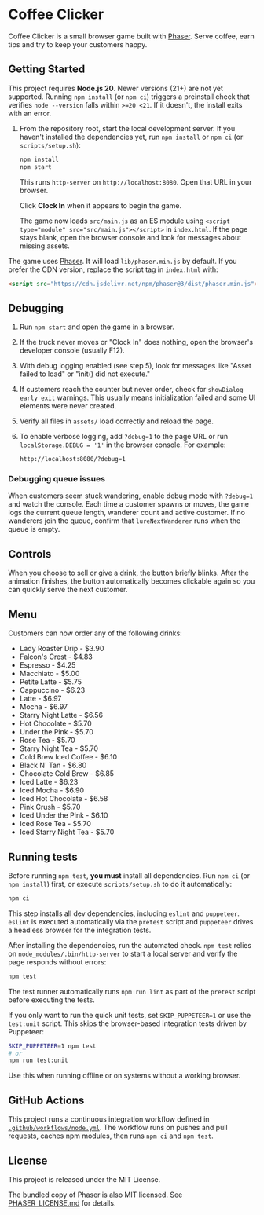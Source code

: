 # Coffee Clicker

Coffee Clicker is a small browser game built with [Phaser](https://phaser.io/). Serve coffee, earn tips and try to keep your customers happy.

## Getting Started

This project requires **Node.js 20**. Newer versions (21+) are not yet supported.
Running `npm install` (or `npm ci`) triggers a preinstall check that verifies
`node --version` falls within `>=20 <21`. If it doesn't, the install exits with
an error.

1. From the repository root, start the local development server. If you haven't
   installed the dependencies yet, run `npm install` or `npm ci` (or
   `scripts/setup.sh`):

   ```bash
   npm install
   npm start
   ```

   This runs `http-server` on `http://localhost:8080`. Open that URL in your browser.

   Click **Clock In** when it appears to begin the game.

   The game now loads `src/main.js` as an ES module using
   `<script type="module" src="src/main.js"></script>` in `index.html`. If the page
   stays blank, open the browser console and look for messages about missing
   assets.



The game uses [Phaser](https://phaser.io/). It will load `lib/phaser.min.js` by default. If you prefer the CDN version, replace the script tag in `index.html` with:

```html
<script src="https://cdn.jsdelivr.net/npm/phaser@3/dist/phaser.min.js"></script>
```

## Debugging

1. Run `npm start` and open the game in a browser.
2. If the truck never moves or "Clock In" does nothing, open the browser's developer console (usually F12).
3. With debug logging enabled (see step 5), look for messages like
   "Asset failed to load" or "init() did not execute."
4. If customers reach the counter but never order, check for
   `showDialog early exit` warnings. This usually means initialization
   failed and some UI elements were never created.
5. Verify all files in `assets/` load correctly and reload the page.
6. To enable verbose logging, add `?debug=1` to the page URL or run
   `localStorage.DEBUG = '1'` in the browser console. For example:

   ```
   http://localhost:8080/?debug=1
   ```

### Debugging queue issues

When customers seem stuck wandering, enable debug mode with `?debug=1` and
watch the console. Each time a customer spawns or moves, the game logs the
current queue length, wanderer count and active customer. If no wanderers join
the queue, confirm that `lureNextWanderer` runs when the queue is empty.

## Controls

When you choose to sell or give a drink, the button briefly blinks.
After the animation finishes, the button automatically becomes
clickable again so you can quickly serve the next customer.

## Menu

Customers can now order any of the following drinks:

* Lady Roaster Drip - $3.90
* Falcon's Crest - $4.83
* Espresso - $4.25
* Macchiato - $5.00
* Petite Latte - $5.75
* Cappuccino - $6.23
* Latte - $6.97
* Mocha - $6.97
* Starry Night Latte - $6.56
* Hot Chocolate - $5.70
* Under the Pink - $5.70
* Rose Tea - $5.70
* Starry Night Tea - $5.70
* Cold Brew Iced Coffee - $6.10
* Black N' Tan - $6.80
* Chocolate Cold Brew - $6.85
* Iced Latte - $6.23
* Iced Mocha - $6.90
* Iced Hot Chocolate - $6.58
* Pink Crush - $5.70
* Iced Under the Pink - $6.10
* Iced Rose Tea - $5.70
* Iced Starry Night Tea - $5.70

## Running tests

Before running `npm test`, **you must** install all dependencies. Run `npm ci`
(or `npm install`) first, or execute `scripts/setup.sh` to do it automatically:

```bash
npm ci
```

This step installs all dev dependencies, including `eslint` and `puppeteer`.
`eslint` is executed automatically via the `pretest` script and `puppeteer`
drives a headless browser for the integration tests.

After installing the dependencies, run the automated check. `npm test` relies on
`node_modules/.bin/http-server` to start a local server and verify the page
responds without errors:

```bash
npm test
```

The test runner automatically runs `npm run lint` as part of the `pretest`
script before executing the tests.

If you only want to run the quick unit tests, set `SKIP_PUPPETEER=1` or use the
`test:unit` script. This skips the browser-based integration tests driven by
Puppeteer:

```bash
SKIP_PUPPETEER=1 npm test
# or
npm run test:unit
```

Use this when running offline or on systems without a working browser.

## GitHub Actions

This project runs a continuous integration workflow defined in
[`.github/workflows/node.yml`](.github/workflows/node.yml). The workflow runs on
pushes and pull requests, caches npm modules, then runs `npm ci` and `npm test`.

## License

This project is released under the MIT License.

The bundled copy of Phaser is also MIT licensed. See [PHASER_LICENSE.md](PHASER_LICENSE.md) for details.


